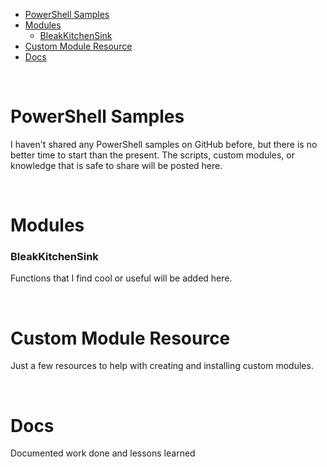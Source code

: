 - [PowerShell Samples](#powershell-samples)
- [Modules](#modules)
  - [BleakKitchenSink](#bleakkitchensink)
- [Custom Module Resource](#custom-module-resource)
- [Docs](#docs)

<br>

# PowerShell Samples

I haven't shared any PowerShell samples on GitHub before, but there is no better time to start than the present. 
The scripts, custom modules, or knowledge that is safe to share will be posted here. 

<br>

# Modules

### BleakKitchenSink

Functions that I find cool or useful will be added here. 

<br>

# Custom Module Resource

Just a few resources to help with creating and installing custom modules.

<br>

# Docs

Documented work done and lessons learned

